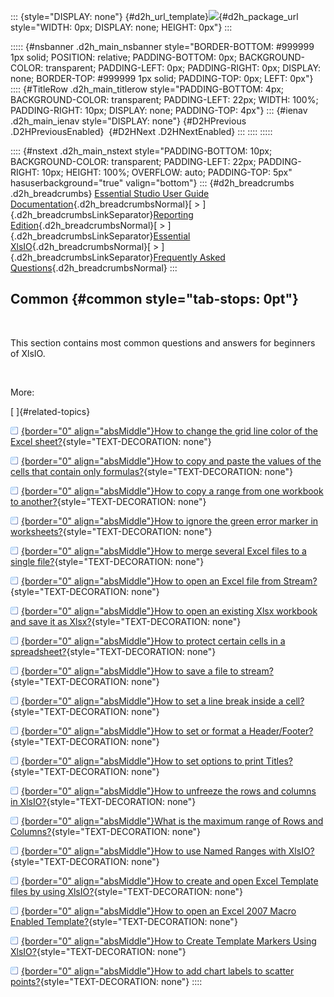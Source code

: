 ::: {style="DISPLAY: none"}
[](ms-xhelp:///?Id=d2h_url_template){#d2h_url_template}![](!package_url!){#d2h_package_url style="WIDTH: 0px; DISPLAY: none; HEIGHT: 0px"}
:::

::::: {#nsbanner .d2h_main_nsbanner style="BORDER-BOTTOM: #999999 1px solid; POSITION: relative; PADDING-BOTTOM: 0px; BACKGROUND-COLOR: transparent; PADDING-LEFT: 0px; PADDING-RIGHT: 0px; DISPLAY: none; BORDER-TOP: #999999 1px solid; PADDING-TOP: 0px; LEFT: 0px"}
:::: {#TitleRow .d2h_main_titlerow style="PADDING-BOTTOM: 4px; BACKGROUND-COLOR: transparent; PADDING-LEFT: 22px; WIDTH: 100%; PADDING-RIGHT: 10px; DISPLAY: none; PADDING-TOP: 4px"}
::: {#ienav .d2h_main_ienav style="DISPLAY: none"}
[](ms-xhelp:///?Id=702d1cd4-b827-4e46-83f2-e25d649fc6e6){#D2HPrevious .D2HPreviousEnabled}  [](ms-xhelp:///?Id=15096aef-cf1a-4da9-ad99-418eaeedddc4){#D2HNext .D2HNextEnabled}
:::
::::
:::::

:::: {#nstext .d2h_main_nstext style="PADDING-BOTTOM: 10px; BACKGROUND-COLOR: transparent; PADDING-LEFT: 22px; PADDING-RIGHT: 10px; HEIGHT: 100%; OVERFLOW: auto; PADDING-TOP: 5px" hasuserbackground="true" valign="bottom"}
::: {#d2h_breadcrumbs .d2h_breadcrumbs}
[Essential Studio User Guide Documentation](ms-xhelp:///?Id=12457748-09e3-4d74-a240-8e049cedf030){.d2h_breadcrumbsNormal}[ \> ]{.d2h_breadcrumbsLinkSeparator}[Reporting Edition](ms-xhelp:///?Id=027aa5b6-6676-4f93-ad23-c20e8c45792e){.d2h_breadcrumbsNormal}[ \> ]{.d2h_breadcrumbsLinkSeparator}[Essential XlsIO](ms-xhelp:///?Id=b01a1b50-1d7d-40c0-bc83-af67e57c9005){.d2h_breadcrumbsNormal}[ \> ]{.d2h_breadcrumbsLinkSeparator}[Frequently Asked Questions](ms-xhelp:///?Id=702d1cd4-b827-4e46-83f2-e25d649fc6e6){.d2h_breadcrumbsNormal}
:::

## Common {#common style="tab-stops: 0pt"}

 

This section contains most common questions and answers for beginners of XlsIO.

 

More:

[ ]{#related-topics}

[![](button.gif){border="0" align="absMiddle"}How to change the grid line color of the Excel sheet?](ms-xhelp:///?Id=15096aef-cf1a-4da9-ad99-418eaeedddc4){style="TEXT-DECORATION: none"}

[![](button.gif){border="0" align="absMiddle"}How to copy and paste the values of the cells that contain only formulas?](ms-xhelp:///?Id=06676280-4bc3-4450-a12c-f47c90a887f6){style="TEXT-DECORATION: none"}

[![](button.gif){border="0" align="absMiddle"}How to copy a range from one workbook to another?](ms-xhelp:///?Id=09809325-dd87-45be-90f5-af5ea76b589e){style="TEXT-DECORATION: none"}

[![](button.gif){border="0" align="absMiddle"}How to ignore the green error marker in worksheets?](ms-xhelp:///?Id=dad94e40-fcb3-49ac-9c37-9da6332489c9){style="TEXT-DECORATION: none"}

[![](button.gif){border="0" align="absMiddle"}How to merge several Excel files to a single file?](ms-xhelp:///?Id=b4a95e77-7f9e-4b70-b4f5-b14fb36b48be){style="TEXT-DECORATION: none"}

[![](button.gif){border="0" align="absMiddle"}How to open an Excel file from Stream?](ms-xhelp:///?Id=ff4d2c6a-9338-4bef-8db7-653854864bcc){style="TEXT-DECORATION: none"}

[![](button.gif){border="0" align="absMiddle"}How to open an existing Xlsx workbook and save it as Xlsx?](ms-xhelp:///?Id=41f724be-9184-4285-87e5-bb21dcab0c06){style="TEXT-DECORATION: none"}

[![](button.gif){border="0" align="absMiddle"}How to protect certain cells in a spreadsheet?](ms-xhelp:///?Id=6984f78b-98d7-4646-9955-4324dd236592){style="TEXT-DECORATION: none"}

[![](button.gif){border="0" align="absMiddle"}How to save a file to stream?](ms-xhelp:///?Id=c1e9c0c4-9b47-4552-8094-6805a0353fba){style="TEXT-DECORATION: none"}

[![](button.gif){border="0" align="absMiddle"}How to set a line break inside a cell?](ms-xhelp:///?Id=0591a296-2d3e-407e-95bd-a4347aca6b20){style="TEXT-DECORATION: none"}

[![](button.gif){border="0" align="absMiddle"}How to set or format a Header/Footer?](ms-xhelp:///?Id=8480f90c-a622-4599-ae49-9d87f5d837e9){style="TEXT-DECORATION: none"}

[![](button.gif){border="0" align="absMiddle"}How to set options to print Titles?](ms-xhelp:///?Id=41d4d970-c16b-48b7-bfaa-1e78e5195539){style="TEXT-DECORATION: none"}

[![](button.gif){border="0" align="absMiddle"}How to unfreeze the rows and columns in XlsIO?](ms-xhelp:///?Id=066f02e8-b760-439b-84f2-90079907e4af){style="TEXT-DECORATION: none"}

[![](button.gif){border="0" align="absMiddle"}What is the maximum range of Rows and Columns?](ms-xhelp:///?Id=d8cf0278-68bc-453b-973d-b7bb1d6dde71){style="TEXT-DECORATION: none"}

[![](button.gif){border="0" align="absMiddle"}How to use Named Ranges with XlsIO?](ms-xhelp:///?Id=c027a7c2-24cc-4032-9066-f9f7749c6ae1){style="TEXT-DECORATION: none"}

[![](button.gif){border="0" align="absMiddle"}How to create and open Excel Template files by using XlsIO?](ms-xhelp:///?Id=2e48fb6a-77fb-47f2-8bf0-c58110a4b4fd){style="TEXT-DECORATION: none"}

[![](button.gif){border="0" align="absMiddle"}How to open an Excel 2007 Macro Enabled Template?](ms-xhelp:///?Id=0c617f31-a9cc-4e5f-8448-f8cbc6f24a3f){style="TEXT-DECORATION: none"}

[![](button.gif){border="0" align="absMiddle"}How to Create Template Markers Using XlsIO?](ms-xhelp:///?Id=167bacf8-9c7f-41e1-94c4-fcd9cd810786){style="TEXT-DECORATION: none"}

[![](button.gif){border="0" align="absMiddle"}How to add chart labels to scatter points?](ms-xhelp:///?Id=6eb77b67-6a9f-492f-bae7-20ef4dbd080f){style="TEXT-DECORATION: none"}
::::
